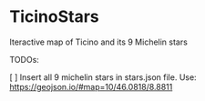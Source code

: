 # TicinoStars
Iteractive map of Ticino and its 9 Michelin stars


TODOs:
 
[ ] Insert all 9 michelin stars in stars.json file. Use: https://geojson.io/#map=10/46.0818/8.8811
